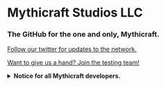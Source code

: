 # Mythicraft Studios LLC
### The GitHub for the one and only, Mythicraft.

[Follow our twitter for updates to the network.](https://twitter.com/MythicraftMC)

[Want to give us a hand? Join the testing team!](https://mythicraft.org/testing)

<details>
<summary><b>Notice for all Mythicraft developers.</b></summary>

### Hey! Listen up!
Please follow [Section II of the Mythicraft Staff Policies](https://docs.mythicraft.org/link/2#bkmrk-this-section-mainly-)

Remember; We can suspend your MythiID at any time, and this will theirfor terminate access to all Mythicraft internal applications, websites, and CLI tooling.

We ***do not*** tolerate any sort of leaking of internal code. If you are found to have leaked code, we will terminate your Mythiccount until further notice, and investigate the situation. You could potentially not return on the staff team, have a permanent network suspension, loose privileges, or more. You are responsible for your personal security practices, and therefor should be careful when downloading unknown executable files.

For any further questions, please ask Erick.

Thanks, and we hope you have a good time developing for our network!
</details>
